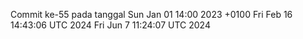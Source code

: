 Commit ke-55 pada tanggal Sun Jan 01 14:00 2023 +0100
Fri Feb 16 14:43:06 UTC 2024
Fri Jun  7 11:24:07 UTC 2024
